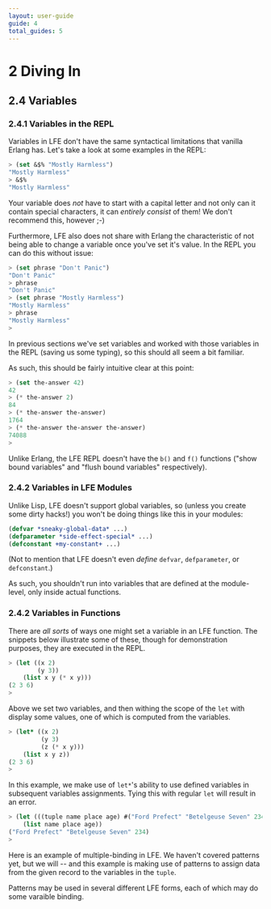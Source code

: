 ```yaml
---
layout: user-guide
guide: 4
total_guides: 5
---
```

# 2 Diving In

## 2.4 Variables

### 2.4.1 Variables in the REPL

Variables in LFE don't have the same syntactical limitations that vanilla
Erlang has. Let's take a look at some examples in the REPL:


```lisp
> (set &$% "Mostly Harmless")
"Mostly Harmless"
> &$%
"Mostly Harmless"
```

Your variable does *not* have to start with a capital letter and not only can
it contain special characters, it can *entirely consist* of them! We don't
recommend this, however ;-)

Furthermore, LFE also does not share with Erlang the characteristic of not
being able to change a variable once you've set it's value. In the REPL you can
do this without issue:

```lisp
> (set phrase "Don't Panic")
"Don't Panic"
> phrase
"Don't Panic"
> (set phrase "Mostly Harmless")
"Mostly Harmless"
> phrase
"Mostly Harmless"
>
```

In previous sections we've set variables and worked with those variables in the
REPL (saving us some typing), so this should all seem a bit familiar.

As such, this should be fairly intuitive clear at this point:

```lisp
> (set the-answer 42)
42
> (* the-answer 2)
84
> (* the-answer the-answer)
1764
> (* the-answer the-answer the-answer)
74088
>
```

Unlike Erlang, the LFE REPL doesn't have the ``b()`` and ``f()`` functions
("show bound variables" and "flush bound variables" respectively).

### 2.4.2 Variables in LFE Modules

Unlike Lisp, LFE doesn't support global variables, so (unless you create some
dirty hacks!) you won't be doing things like this in your modules:

```lisp
(defvar *sneaky-global-data* ...)
(defparameter *side-effect-special* ...)
(defconstant +my-constant+ ...)
```

(Not to mention that LFE doesn't even *define* ``defvar``,
``defparameter``, or ``defconstant``.)

As such, you shouldn't run into variables that are defined at the module-level,
only inside actual functions.

### 2.4.2 Variables in Functions

There are *all sorts* of ways one might set a variable in an LFE function. The
snippets below illustrate some of these, though for demonstration purposes,
they are executed in the REPL.

```lisp
> (let ((x 2)
        (y 3))
    (list x y (* x y)))
(2 3 6)
>
```

Above we set two variables, and then withing the scope of the ``let`` with
display some values, one of which is computed from the variables.


```lisp
> (let* ((x 2)
         (y 3)
         (z (* x y)))
    (list x y z))
(2 3 6)
>
```

In this example, we make use of ``let*``'s ability to use defined variables
in subsequent variables assignments. Tying this with regular ``let`` will
result in an error.


```lisp
> (let (((tuple name place age) #("Ford Prefect" "Betelgeuse Seven" 234)))
    (list name place age))
("Ford Prefect" "Betelgeuse Seven" 234)
>
```

Here is an example of multiple-binding in LFE. We haven't covered patterns yet,
but we will -- and this example is making use of patterns to assign data from
the given record to the variables in the ``tuple``.

Patterns may be used in several different LFE forms, each of which may do some
varaible binding.
